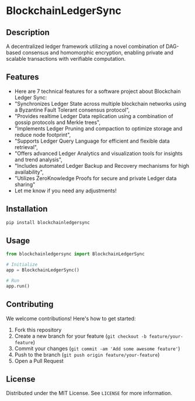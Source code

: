 # BlockchainLedgerSync

## Description

A decentralized ledger framework utilizing a novel combination of DAG-based consensus and homomorphic encryption, enabling private and scalable transactions with verifiable computation.

## Features

- Here are 7 technical features for a software project about Blockchain Ledger Sync:
- "Synchronizes Ledger State across multiple blockchain networks using a Byzantine Fault Tolerant consensus protocol",
- "Provides realtime Ledger Data replication using a combination of gossip protocols and Merkle trees",
- "Implements Ledger Pruning and compaction to optimize storage and reduce node footprint",
- "Supports Ledger Query Language for efficient and flexible data retrieval",
- "Offers advanced Ledger Analytics and visualization tools for insights and trend analysis",
- "Includes automated Ledger Backup and Recovery mechanisms for high availability",
- "Utilizes ZeroKnowledge Proofs for secure and private Ledger data sharing"
- Let me know if you need any adjustments!
## Installation

```bash
pip install blockchainledgersync
```

## Usage

```python
from blockchainledgersync import BlockchainLedgerSync

# Initialize
app = BlockchainLedgerSync()

# Run
app.run()
```

## Contributing

We welcome contributions! Here's how to get started:

1. Fork this repository
2. Create a new branch for your feature (`git checkout -b feature/your-feature`)
3. Commit your changes (`git commit -am 'Add some awesome feature'`)
4. Push to the branch (`git push origin feature/your-feature`)
5. Open a Pull Request

## License

Distributed under the MIT License. See `LICENSE` for more information.
